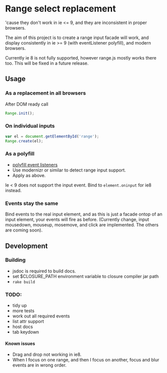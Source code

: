 # Range select replacement

'cause they don't work in ie <= 9, and they are inconsistent in proper browsers.

The aim of this project is to create a range input facade will work, and display
consistently in ie >= 9 (with eventListener polyfill), and modern browsers.

Currently ie 8 is not fully supported, however range.js mostly works there too.
This will be fixed in a future release.

## Usage

### As a replacement in all browsers

After DOM ready call

```javascript
Range.init();
```

### On individual inputs

```javascript
var el = document.getElementById('range');
Range.create(el);
```

### As a polyfill

* [polyfill
  event listeners](https://developer.mozilla.org/en-US/docs/Web/API/EventTarget/addEventListener?redirectlocale=en-US&redirectslug=DOM%2FEventTarget.addEventListener)
* Use modernizr or similar to detect range input support.
* Apply as above.

Ie < 9 does not support the input event. Bind to `element.oninput` for ie8 instead.

### Events stay the same

Bind events to the real input element, and as this is just a facade ontop of an
input element, your events will fire as before. (Currently change, input
mousedown, mouseup, mosemove, and click are implemented. The others are coming soon).

## Development

### Building
* jsdoc is required to build docs.
* set $CLOSURE_PATH environment variable to closure compiler jar path
* `rake build`

### TODO:

* tidy up
* more tests
* work out all required events
* list attr support
* host docs
* tab keydown

#### Known issues

* Drag and drop not working in ie8.
* When I focus on one range, and then I focus on another, focus and blur events
  are in wrong order.


